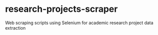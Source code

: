 # research-projects-scraper
Web scraping scripts using Selenium for academic research project data extraction
